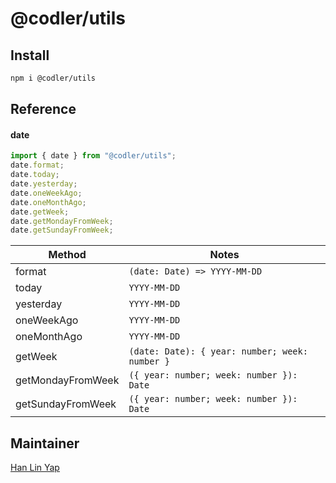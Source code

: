 # @codler/utils

## Install

```bash
npm i @codler/utils
```

## Reference

#### date

```js
import { date } from "@codler/utils";
date.format;
date.today;
date.yesterday;
date.oneWeekAgo;
date.oneMonthAgo;
date.getWeek;
date.getMondayFromWeek;
date.getSundayFromWeek;
```

| Method            | Notes                                          |
| ----------------- | ---------------------------------------------- |
| format            | `(date: Date) => YYYY-MM-DD`                   |
| today             | `YYYY-MM-DD`                                   |
| yesterday         | `YYYY-MM-DD`                                   |
| oneWeekAgo        | `YYYY-MM-DD`                                   |
| oneMonthAgo       | `YYYY-MM-DD`                                   |
| getWeek           | `(date: Date): { year: number; week: number }` |
| getMondayFromWeek | `({ year: number; week: number }): Date`       |
| getSundayFromWeek | `({ year: number; week: number }): Date`       |

## Maintainer

[Han Lin Yap](https://github.com/codler)
